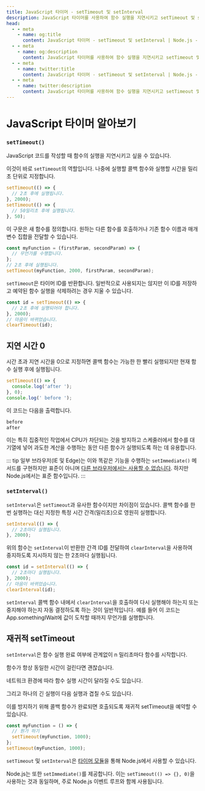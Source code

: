 ```yaml
---
title: JavaScript 타이머 - setTimeout 및 setInterval
description: JavaScript 타이머를 사용하여 함수 실행을 지연시키고 setTimeout 및 setInterval로 작업을 예약하는 방법을 알아보십시오.
head:
  - - meta
    - name: og:title
      content: JavaScript 타이머 - setTimeout 및 setInterval | Node.js - iDoc.dev
  - - meta
    - name: og:description
      content: JavaScript 타이머를 사용하여 함수 실행을 지연시키고 setTimeout 및 setInterval로 작업을 예약하는 방법을 알아보십시오.
  - - meta
    - name: twitter:title
      content: JavaScript 타이머 - setTimeout 및 setInterval | Node.js - iDoc.dev
  - - meta
    - name: twitter:description
      content: JavaScript 타이머를 사용하여 함수 실행을 지연시키고 setTimeout 및 setInterval로 작업을 예약하는 방법을 알아보십시오.
---
```



# JavaScript 타이머 알아보기

### `setTimeout()`

JavaScript 코드를 작성할 때 함수의 실행을 지연시키고 싶을 수 있습니다.

이것이 바로 `setTimeout`의 역할입니다. 나중에 실행할 콜백 함수와 실행할 시간을 밀리초 단위로 지정합니다.

```js
setTimeout(() => {
  // 2초 후에 실행됩니다.
}, 2000);
setTimeout(() => {
  // 50밀리초 후에 실행됩니다.
}, 50);
```

이 구문은 새 함수를 정의합니다. 원하는 다른 함수를 호출하거나 기존 함수 이름과 매개 변수 집합을 전달할 수 있습니다.

```js
const myFunction = (firstParam, secondParam) => {
  // 무언가를 수행합니다.
};
// 2초 후에 실행됩니다.
setTimeout(myFunction, 2000, firstParam, secondParam);
```

`setTimeout`은 타이머 ID를 반환합니다. 일반적으로 사용되지는 않지만 이 ID를 저장하고 예약된 함수 실행을 삭제하려는 경우 지울 수 있습니다.

```js
const id = setTimeout(() => {
  // 2초 후에 실행되어야 합니다.
}, 2000);
// 마음이 바뀌었습니다.
clearTimeout(id);
```

## 지연 시간 0

시간 초과 지연 시간을 0으로 지정하면 콜백 함수는 가능한 한 빨리 실행되지만 현재 함수 실행 후에 실행됩니다.

```js
setTimeout(() => {
  console.log('after ');
}, 0);
console.log(' before ');
```

이 코드는 다음을 출력합니다.

```bash
before
after
```

이는 특히 집중적인 작업에서 CPU가 차단되는 것을 방지하고 스케줄러에서 함수를 대기열에 넣어 과도한 계산을 수행하는 동안 다른 함수가 실행되도록 하는 데 유용합니다.

::: tip
일부 브라우저(IE 및 Edge)는 이와 똑같은 기능을 수행하는 `setImmediate()` 메서드를 구현하지만 표준이 아니며 [다른 브라우저에서는 사용할 수 없습니다](https://caniuse.com/#feat=setimmediate). 하지만 Node.js에서는 표준 함수입니다.
:::

### `setInterval()`

`setInterval`은 `setTimeout`과 유사한 함수이지만 차이점이 있습니다. 콜백 함수를 한 번 실행하는 대신 지정한 특정 시간 간격(밀리초)으로 영원히 실행합니다.

```js
setInterval(() => {
  // 2초마다 실행됩니다.
}, 2000);
```

위의 함수는 `setInterval`이 반환한 간격 ID를 전달하여 `clearInterval`을 사용하여 중지하도록 지시하지 않는 한 2초마다 실행됩니다.

```js
const id = setInterval(() => {
  // 2초마다 실행됩니다.
}, 2000);
// 마음이 바뀌었습니다.
clearInterval(id);
```

`setInterval` 콜백 함수 내에서 `clearInterval`을 호출하여 다시 실행해야 하는지 또는 중지해야 하는지 자동 결정하도록 하는 것이 일반적입니다. 예를 들어 이 코드는 App.somethingIWait에 값이 도착할 때까지 무언가를 실행합니다.


## 재귀적 setTimeout

`setInterval`은 함수 실행 완료 여부에 관계없이 n 밀리초마다 함수를 시작합니다.

함수가 항상 동일한 시간이 걸린다면 괜찮습니다.

네트워크 환경에 따라 함수 실행 시간이 달라질 수도 있습니다.

그리고 하나의 긴 실행이 다음 실행과 겹칠 수도 있습니다.

이를 방지하기 위해 콜백 함수가 완료되면 호출되도록 재귀적 setTimeout을 예약할 수 있습니다.

```js
const myFunction = () => {
  // 뭔가 하기
  setTimeout(myFunction, 1000);
};
setTimeout(myFunction, 1000);
```

`setTimeout` 및 `setInterval`은 [타이머 모듈](/ko/nodejs/api/timers)을 통해 Node.js에서 사용할 수 있습니다.

Node.js는 또한 `setImmediate()`를 제공합니다. 이는 `setTimeout(() => {}, 0)`을 사용하는 것과 동일하며, 주로 Node.js 이벤트 루프와 함께 사용됩니다.

